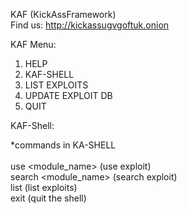 
KAF (KickAssFramework)<br>
Find us: http://kickassugvgoftuk.onion

KAF Menu:

1. HELP
2. KAF-SHELL
3. LIST EXPLOITS
4. UPDATE EXPLOIT DB
0. QUIT

KAF-Shell: 
    
*commands in KA-SHELL
<br><br> 
    use <module_name> (use exploit)<br>
    search <module_name> (search exploit)<br>
    list (list exploits)<br>
    exit (quit the shell)<br>
